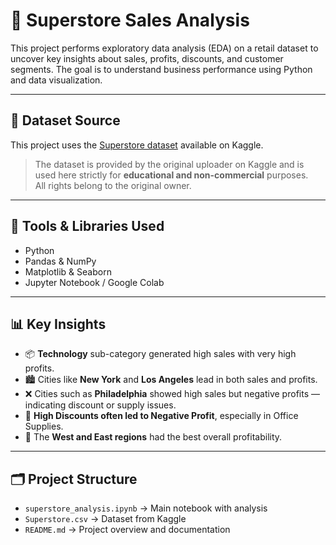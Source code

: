 
# 🛒 Superstore Sales Analysis

This project performs exploratory data analysis (EDA) on a retail dataset to uncover key insights about sales, profits, discounts, and customer segments. The goal is to understand business performance using Python and data visualization.

---

## 📂 Dataset Source

This project uses the [Superstore dataset](https://www.kaggle.com/datasets/vivek468/superstore-dataset-final?select=Sample+-+Superstore.csv) available on Kaggle.

> The dataset is provided by the original uploader on Kaggle and is used here strictly for **educational and non-commercial** purposes.  
> All rights belong to the original owner.

---

## 🧰 Tools & Libraries Used

- Python
- Pandas & NumPy
- Matplotlib & Seaborn
- Jupyter Notebook / Google Colab

---

## 📊 Key Insights

- 📦 **Technology** sub-category generated high sales with very high profits.
- 🏙️ Cities like **New York** and **Los Angeles** lead in both sales and profits.
- ❌ Cities such as **Philadelphia** showed high sales but negative profits — indicating discount or supply issues.
- 🧾 **High Discounts often led to Negative Profit**, especially in Office Supplies.
- 🧭 The **West and East regions** had the best overall profitability.


---

## 🗂️ Project Structure

- `superstore_analysis.ipynb` → Main notebook with analysis
- `Superstore.csv` → Dataset from Kaggle
- `README.md` → Project overview and documentation


